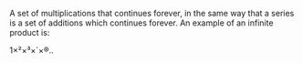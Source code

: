 A set of multiplications that continues forever, in the same way that a
series is a set of additions which continues forever. An example of an
infinite product is:

1×²×³×´×®..

